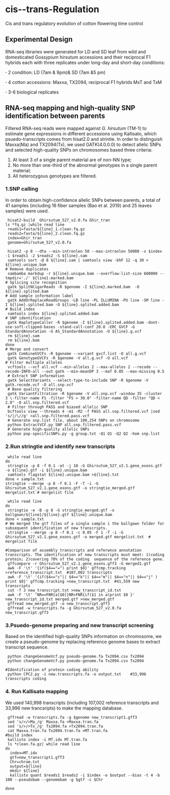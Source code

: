 #  cis--trans-Regulation
Cis and trans regulatory evolution of cotton flowering time control
## Experimental Design
RNA-seq libraries were generated for LD and SD leaf from wild and domesticated Gossypium hirsutum accessions and their reciprocal F1 hybrids each with three replicates under long-day and short-day conditions:

**·** 2 condition: LD (7am & 9pm)& SD (7am &5 pm)
 
**·** 4 cotton accessions: Maxxa, TX2094, reciprocal F1 hybrids MxT and TxM

**·** 3-6 biological replicates
## RNA-seq mapping and high-quality SNP identification between parents
Filtered RNA-seq reads were mapped against *G. hirsutum* (TM-1) to estimate gene expressions in different accessions using Kallisato,  which psuedo-transcripts comes from hisat2.0 and strintie. In order to distinguish Maxxa(Ma) and TX2094(Tx), we used GATK(4.0.0.0) to detect allelic SNPs and selected high-quality SNPs on chromosomes based three criteria:

1) At least 3 of a single parent material are of non-NN type;
2) No more than one-third of the abnormal genotypes in a single parent material;
3) All heterozygous genotypes are filtered.

### 1.SNP calling
In order to obtain high-confidence allelic SNPs between parents, a total of 41 samples (including 16 fiber samples (Bao et al. 2019) and 25 leaves samples) were used.

```
 hisat2-build  Ghirsutum_527_v2.0.fa Ghir_tran
ls *fq.gz |while read line
 reads1=fasta/${line}_1.clean.fq.gz
 reads2=fasta/${line}_2.clean.fq.gz
 index=Ghir_tran
 genome=Ghirsutum_527_v2.0.fa

 hisat2 -p 8 --dta --min-intronlen 50 --max-intronlen 50000 -x $index -1 $reads1 -2 $reads2 -S ${line}.sam
 samtools sort -@ 8 ${line}.sam | samtools view -bhF 12 -q 30 > ${line}.unique.bam
# Remove duplicates
 sambamba markdup -r ${line}.unique.bam --overflow-list-size 600000 --tmpdir='./' ${line}.marked.bam
# Splicing site recognition
 gatk SplitNCigarReads -R $genome -I ${line}.marked.bam  -O ${line}.splited.bam
# Add sample information label 
 gatk AddOrReplaceReadGroups -LB line -PL ILLUMINA -PU line -SM line -I ${line}.splited.bam -O ${line}.splited.added.bam
# Build index
 samtools index ${line}.splited.added.bam
# SNP identification
 gatk HaplotypeCaller -R $genome -I ${line}.splited.added.bam -dont-use-soft-clipped-bases -stand-call-conf 20.0 -ERC GVCF -G StandardAnnotation -G AS_StandardAnnotation -O ${line}.g.vcf
 rm ${line}.sam
 rm ${line}.bam
done 
# Merge and convert 
 gatk CombineGVCFs -R $genome --variant gvcf.list -O all.g.vcf
 gatk GenotypeGVCFs -R $genome -V all.g.vcf -O all.vcf
# Filter multiple alleles
 vcftools --vcf all.vcf --min-alleles 2 --max-alleles 2 --recode --recode-INFO-all --out gatk --min-meanDP 3 --maf 0.05 --max-missing 0.5
 # Extract SNP information
 gatk SelectVariants --select-type-to-include SNP -R $genome -V gatk.recode.vcf -O all.snp.vcf
 # Base quality filtering
 gatk VariantFiltration -R $genome -V all.snp.vcf -window 35 -cluster 3 \-filter-name FS -filter "FS > 30.0" -filter-name QD -filter "QD < 2.0" -O all.snp.filtered.vcf
 # Filter through PASS and biased allelic SNP  
 bcftools view --threads 4 -m1 -M2 -f PASS all.snp.filtered.vcf |sed 's/|/\//g' >all.snp.filtered.pass.vcf
 # Generate snp.list file, about 100,254 SNPs on chromosome
 python ExtractVCF.py SNP all.snp.filtered.pass.vcf 
 # Generate high-quality allelic SNPs 
 python pop-specificSNPs.py -g group.txt -Q1 Q1 -Q2 Q2 -hom snp.list 

```
### 2.Run stringtie and identify new transcripts
```
 while read line
do
 stringtie -p 8 -f 0.1 -at -j 10 -G Ghirsutum_527_v2.1.gene_exons.gtf -o ${line}.gtf -i ${line}.unique.bam
 samtools flagstat ${line}.unique.bam >${line}.txt
done < sample.txt
stringtie --merge -p 8 -f 0.1 -F -T -i -G Ghirsutum_527_v2.1.gene_exons.gtf -o stringtie_merged.gtf mergelist.txt # mergelist file

 while read line 
do
 stringtie -e -B -p 8 -G stringtie_merged.gtf -o ballgown/${line}/${line}.gtf ${line}.unique.bam
done < sample.txt
# We merged the gtf files of a single sample i the ballgown folder for subsequent identification of new transcripts.
 stringtie --merge -p 8 -f 0.1 -c 0.05 -F 1 -T -i -G Ghirsutum_527_v2.1.gene_exons.gtf -o merged.gtf mergelist.txt  # mergelist file

#Comparison of assembly transcripts and referwnce annotation transcripts. The identification of new transcripts must meet: 1)coding protein; 2)covering 70% of the coding  sequence of the reference gene.
 gffcompare -r Ghirsutum_527_v2.1.gene_exons.gff3 -G merged1.gtf
 awk -F '\t' '{if($4=="=") print $0}' gffcmp.tracking >reference_transcript.txt  #107,002 transcripts 
 awk -F '\t' '{if($4=="c"|| $4=="k"|| $4=="m"|| $4=="n"|| $4=="j" ) print $0}' gffcmp.tracking >new_transcript.txt  #41,559 new transcripts
 cut -f 3 new_transcript.txt >new_transcript_id.txt
 awk -F '\t' 'NR==FNR{a[$0]}NR>FNR{if($1 in a)print $0 }' new_transcript_id.txt merged.gtf >new_merged.gtf
 gffread new_merged.gtf -o new_transcript.gff3 
 gffread -w transcripts.fa -g Ghirsutum_527_v2.0.fa new_transcript.gff3
```
### 3.Psuedo-genome preparing and new transcript screening
Based on the identified high-quality SNPs information on chromosome, we create a pseudo-genome by replacing reference genome bases to extract transcript sequence. 
```
 python changeGenomeVcf.py pseudo-genome.fa Tx2094.csv Tx2094
 python changeGenomeVcf.py pseudo-genome.fa Tx2094.csv Tx2094

#Identification of protein coding ability
 python CPC2.py -i new.transcripts.fa -o output.txt    #33,996 transcripts coding
```
### 4. Run Kallisato mapping
We used 140,998 transcripts (including 107,002 reference transcripts and 33,996 new trancsripts) to make the mapping database.
```
 gffread -w transcripts.fa -g $genome new_transcript1.gff3
 sed 's/>/>Ma_/g' Maxxa.fa >Maxxa.tran.fa
 sed 's/>/>Tx_/g' Tx2094.fa >Tx2094.tran.fa
 cat Maxxa.tran.fa Tx2094.tran.fa >MT.tran.fa
#build index
 kallisto index -i MT.idx MT.tran.fa
 ls *clean.fa.gz| while read line
do
  index=MT.idx
  gtf=new_transcript1.gff3
  Chr=chrom.txt
  output=${line}
  mkdir ${line}
  kallisto quant $reads1 $reads2 -i $index -o $output --bias -t 4 -b 100 --pseudobam --genomebam -g $gtf -c $Chr
  
done

  




